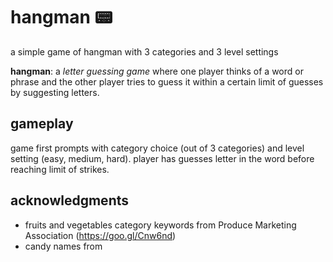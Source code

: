 # hangman 📟

a simple game of hangman with 3 categories and 3 level settings

**hangman**: a *letter guessing game* where one player thinks of a word or phrase and the other player tries to guess it within a certain limit of guesses by suggesting letters.

## gameplay

game first prompts with category choice (out of 3 categories) and level setting (easy, medium, hard). player has guesses letter in the word before reaching limit of strikes.

## acknowledgments

* fruits and vegetables category keywords from Produce Marketing Association (https://goo.gl/Cnw6nd)
* candy names from 
